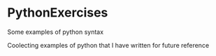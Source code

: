 # PythonExercises
Some examples of python syntax

Coolecting examples of python that I have written for future reference
